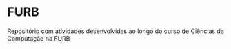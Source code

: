 # FURB
Repositório com atividades desenvolvidas ao longo do curso de Ciências da Computação na FURB
